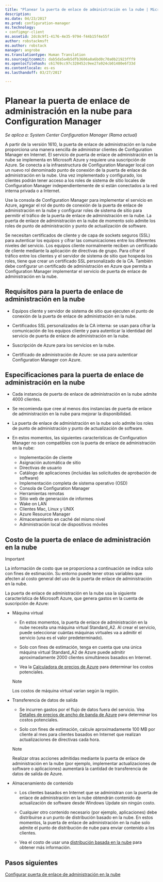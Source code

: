 ```yaml
---
title: "Planear la puerta de enlace de administración en la nube | Microsoft Docs"
description: 
ms.date: 04/23/2017
ms.prod: configuration-manager
ms.technology:
- configmgr-client
ms.assetid: 2dc8c9f1-4176-4e35-9794-f44b15f4e55f
author: robstackmsft
ms.author: robstack
manager: angrobe
ms.translationtype: Human Translation
ms.sourcegitcommit: dab5da5a4b5dfb3606a8a6bd0c70a0b21923fff9
ms.openlocfilehash: c61769cc97c320452c9ee27a924cb01480e6f33d
ms.contentlocale: es-es
ms.lasthandoff: 03/27/2017

---
```


# <a name="plan-for-cloud-management-gateway-in-configuration-manager"></a>Planear la puerta de enlace de administración en la nube para Configuration Manager

*Se aplica a: System Center Configuration Manager (Rama actual)*

A partir de la versión 1610, la puerta de enlace de administración en la nube proporciona una manera sencilla de administrar clientes de Configuration Manager en Internet. El servicio de puerta de enlace de administración en la nube se implementa en Microsoft Azure y requiere una suscripción de Azure. Se conecta a la infraestructura de Configuration Manager local con un nuevo rol denominado punto de conexión de la puerta de enlace de administración en la nube. Una vez implementado y configurado, los clientes podrán tener acceso a los roles de sistema de sitio locales de Configuration Manager independientemente de si están conectados a la red interna privada o a Internet.

Use la consola de Configuration Manager para implementar el servicio en Azure, agregar el rol de punto de conexión de la puerta de enlace de administración en la nube y configurar roles de sistema de sitio para permitir el tráfico de la puerta de enlace de administración en la nube. La puerta de enlace de administración en la nube de momento solo admite los roles de punto de administración y punto de actualización de software.

Se necesitan certificados de cliente y de capa de sockets seguros (SSL) para autenticar los equipos y cifrar las comunicaciones entre los diferentes niveles del servicio. Los equipos cliente normalmente reciben un certificado de cliente mediante la aplicación de directivas de grupo. Para cifrar el tráfico entre los clientes y el servidor de sistema de sitio que hospeda los roles, tiene que crear un certificado SSL personalizado de la CA. También debe configurar un certificado de administración en Azure que permita a Configuration Manager implementar el servicio de puerta de enlace de administración en la nube.

## <a name="requirements-for-cloud-management-gateway"></a>Requisitos para la puerta de enlace de administración en la nube

-   Equipos cliente y servidor de sistema de sitio que ejecuten el punto de conexión de la puerta de enlace de administración en la nube.

-   Certificados SSL personalizados de la CA interna: se usan para cifrar la comunicación de los equipos cliente y para autenticar la identidad del servicio de puerta de enlace de administración en la nube.

-   Suscripción de Azure para los servicios en la nube.

-   Certificado de administración de Azure: se usa para autenticar Configuration Manager con Azure.

## <a name="specifications-for-cloud-management-gateway"></a>Especificaciones para la puerta de enlace de administración en la nube

- Cada instancia de puerta de enlace de administración en la nube admite 4000 clientes.
- Se recomienda que cree al menos dos instancias de puerta de enlace de administración en la nube para mejorar la disponibilidad.
- La puerta de enlace de administración en la nube solo admite los roles de punto de administración y punto de actualización de software.
-   En estos momentos, las siguientes características de Configuration Manager no son compatibles con la puerta de enlace de administración en la nube:

    -   Implementación de cliente
    -   Asignación automática de sitio
    -   Directivas de usuario
    -   Catálogo de aplicaciones (incluidas las solicitudes de aprobación de software)
    -   Implementación completa de sistema operativo (OSD)
    -   Consola de Configuration Manager
    -   Herramientas remotas
    -   Sitio web de generación de informes
    -   Wake on LAN
    -   Clientes Mac, Linux y UNIX
    -   Azure Resource Manager
    -   Almacenamiento en caché del mismo nivel
    -   Administración local de dispositivos móviles

## <a name="cost-of-cloud-management-gateway"></a>Costo de la puerta de enlace de administración en la nube

>[!IMPORTANT]
>La información de costo que se proporciona a continuación se indica solo con fines de estimación. Su entorno puede tener otras variables que afecten al costo general del uso de la puerta de enlace de administración en la nube.

La puerta de enlace de administración en la nube usa la siguiente característica de Microsoft Azure, que genera gastos en la cuenta de suscripción de Azure:

-   Máquina virtual

    -   En estos momentos, la puerta de enlace de administración en la nube necesita una máquina virtual Standard\_A2. Al crear el servicio, puede seleccionar cuántas máquinas virtuales va a admitir el servicio (una es el valor predeterminado).

    -   Solo con fines de estimación, tenga en cuenta que una única máquina virtual Standard\_A2 de Azure puede admitir aproximadamente 2000 clientes simultáneos basados en Internet.

    -   Vea la [Calculadora de precios de Azure](https://azure.microsoft.com/en-us/pricing/calculator/) para determinar los costos potenciales.

      >[!NOTE]
      >Los costos de máquina virtual varían según la región.

-   Transferencia de datos de salida

    -   Se incurren gastos por el flujo de datos fuera del servicio. Vea [Detalles de precios de ancho de banda de Azure](https://azure.microsoft.com/en-us/pricing/details/bandwidth/) para determinar los costos potenciales.

    -   Solo con fines de estimación, calcule aproximadamente 100 MB por cliente al mes para clientes basados en Internet que realizan actualizaciones de directivas cada hora.

    >[!NOTE]
    > Realizar otras acciones admitidas mediante la puerta de enlace de administración en la nube (por ejemplo, implementar actualizaciones de software o aplicaciones) aumentará la cantidad de transferencia de datos de salida de Azure.

-   Almacenamiento de contenido

    -   Los clientes basados en Internet que se administran con la puerta de enlace de administración en la nube obtendrán contenido de actualización de software desde Windows Update sin ningún costo.

    -   Cualquier otro contenido necesario (por ejemplo, aplicaciones) debe distribuirse a un punto de distribución basado en la nube. En estos momentos, la puerta de enlace de administración en la nube solo admite el punto de distribución de nube para enviar contenido a los clientes.

    - Vea el costo de usar una [distribución basada en la nube](/sccm/core/plan-design/hierarchy/use-a-cloud-based-distribution-point#cost-of-using-cloud-based-distribution) para obtener más información.

## <a name="next-steps"></a>Pasos siguientes

[Configurar puerta de enlace de administración en la nube](setup-cloud-management-gateway.md)

